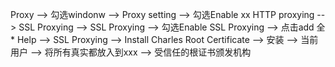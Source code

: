 Proxy --> 勾选windonw
              --> Proxy setting --> 勾选Enable xx HTTP proxying
              --> SSL Proxying --> SSL Proxying --> 勾选Enable SSL Proxying --> 点击add 全*
        Help --> SSL Proxying --> Install Charles Root Certificate --> 安装 --> 当前用户 --> 将所有真实都放入到xxx --> 受信任的根证书颁发机构